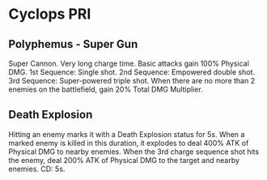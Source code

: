 # Cyclops PRI

## Polyphemus - Super Gun

Super Cannon. Very long charge time. Basic attacks gain 100% Physical DMG.
1st Sequence: Single shot.
2nd Sequence: Empowered double shot.
3rd Sequence: Super-powered triple shot.
When there are no more than 2 enemies on the battlefield, gain 20% Total DMG Multiplier.

## Death Explosion

Hitting an enemy marks it with a Death Explosion status for 5s. When a marked enemy is killed in this duration, it explodes to deal 400% ATK of Physical DMG to nearby enemies. When the 3rd charge sequence shot hits the enemy, deal 200% ATK of Physical DMG to the target and nearby enemies. CD: 5s.